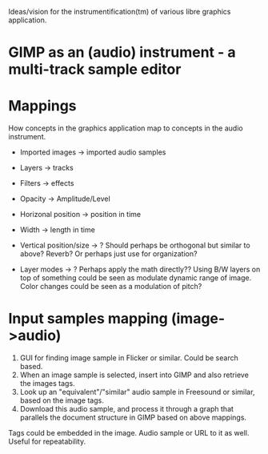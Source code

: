 Ideas/vision for the instrumentification(tm) of various libre graphics application.


GIMP as an (audio) instrument - a multi-track sample editor
============================================================

Mappings
==========
How concepts in the graphics application map to concepts in the audio instrument.

* Imported images -> imported audio samples
* Layers -> tracks
* Filters -> effects
* Opacity -> Amplitude/Level
* Horizonal position -> position in time
* Width -> length in time

* Vertical position/size -> ?
Should perhaps be orthogonal but similar to above? Reverb? Or perhaps just use for organization?

* Layer modes -> ?
Perhaps apply the math directly??
Using B/W layers on top of something could be seen as modulate dynamic range of image.
Color changes could be seen as a modulation of pitch?

Input samples mapping (image->audio)
=====================================

1. GUI for finding image sample in Flicker or similar. Could be search based.
2. When an image sample is selected, insert into GIMP and also retrieve the images tags.
3. Look up an "equivalent"/"similar" audio sample in Freesound or similar, based on the image tags.
4. Download this audio sample, and process it through a graph that parallels the document
structure in GIMP based on above mappings.

Tags could be embedded in the image. Audio sample or URL to it as well. Useful for repeatability.
